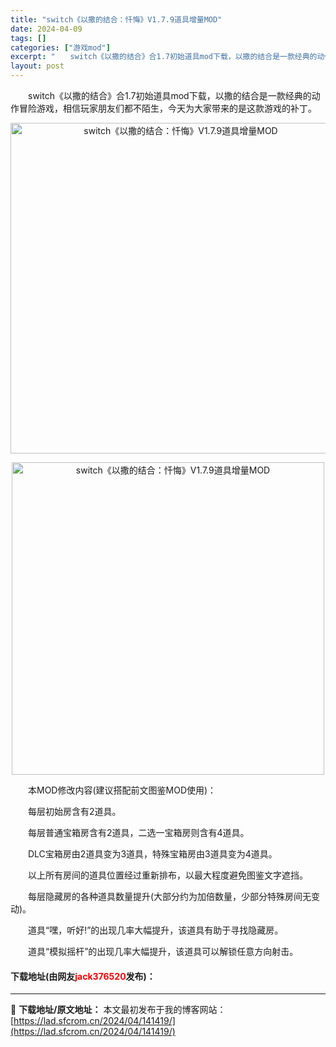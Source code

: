```yaml
---
title: "switch《以撒的结合：忏悔》V1.7.9道具增量MOD"
date: 2024-04-09
tags: []
categories: ["游戏mod"]
excerpt: "　　switch《以撒的结合》合1.7初始道具mod下载，以撒的结合是一款经典的动作冒险游戏，相信玩家朋友们都不陌生，今天为大家带来的是这款游戏的补丁。 　　本MOD修改内容(建议搭配前文图鉴MOD使用)： 　　每层初始房含有2道具。 　　每层普通宝箱房含有2道具，二选一宝箱房则含有4道具。 　　D&hellip;"
layout: post
---
```


 <p>　　switch《以撒的结合》合1.7初始道具mod下载，以撒的结合是一款经典的动作冒险游戏，相信玩家朋友们都不陌生，今天为大家带来的是这款游戏的补丁。</p> <p align="center"><img align="" border="0" src="https://lad.sfcrom.cn/wp-content/uploads/2024/04/20240409_661504ecd811f.webp" width="529" alt="switch《以撒的结合：忏悔》V1.7.9道具增量MOD" /></p> <p align="center"><img align="" border="0" src="https://lad.sfcrom.cn/wp-content/uploads/2024/04/20240409_661504ed26893.webp" width="500" alt="switch《以撒的结合：忏悔》V1.7.9道具增量MOD" /></p> <p>　　本MOD修改内容(建议搭配前文图鉴MOD使用)：</p> <p>　　每层初始房含有2道具。</p> <p>　　每层普通宝箱房含有2道具，二选一宝箱房则含有4道具。</p> <p>　　DLC宝箱房由2道具变为3道具，特殊宝箱房由3道具变为4道具。</p> <p>　　以上所有房间的道具位置经过重新排布，以最大程度避免图鉴文字遮挡。</p> <p>　　每层隐藏房的各种道具数量提升(大部分约为加倍数量，少部分特殊房间无变动)。</p> <p>　　道具&ldquo;嘿，听好!&rdquo;的出现几率大幅提升，该道具有助于寻找隐藏房。</p> <p>　　道具&ldquo;模拟摇杆&rdquo;的出现几率大幅提升，该道具可以解锁任意方向射击。</p> <p><h4>下载地址(由网友<font color="red">jack376520</font>发布)：</h4></p> 

---
📖 **下载地址/原文地址：** 本文最初发布于我的博客网站：[https://lad.sfcrom.cn/2024/04/141419/](https://lad.sfcrom.cn/2024/04/141419/)
